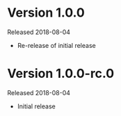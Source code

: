 # Version 1.0.0
Released 2018-08-04

- Re-release of initial release

# Version 1.0.0-rc.0
Released 2018-08-04

- Initial release
